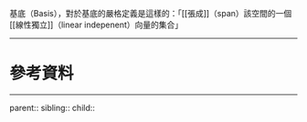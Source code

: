 基底（Basis），對於基底的嚴格定義是這樣的：「[[張成]]（span）該空間的一個[[線性獨立]]（linear indepenent）向量的集合」
- - -
# 參考資料

- - -
parent::
sibling::
child::